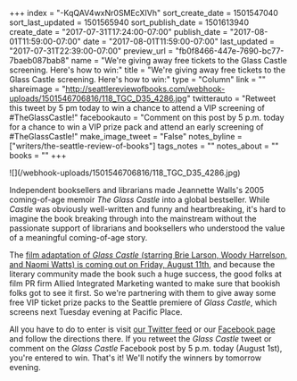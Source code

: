 +++
index = "-KqQAV4wxNr0SMEcXIVh"
sort_create_date = 1501547040
sort_last_updated = 1501565940
sort_publish_date = 1501613940
create_date = "2017-07-31T17:24:00-07:00"
publish_date = "2017-08-01T11:59:00-07:00"
date = "2017-08-01T11:59:00-07:00"
last_updated = "2017-07-31T22:39:00-07:00"
preview_url = "fb0f8466-447e-7690-bc77-7baeb087bab8"
name = "We're giving away free tickets to the Glass Castle screening. Here's how to win:"
title = "We're giving away free tickets to the Glass Castle screening. Here's how to win:"
type = "Column"
link = ""
shareimage = "http://seattlereviewofbooks.com/webhook-uploads/1501546706816/118_TGC_D35_4286.jpg"
twitterauto = "Retweet this tweet by 5 pm today to win a chance to attend a VIP screening of #TheGlassCastle!"
facebookauto = "Comment on this post by 5 p.m. today for a chance to win a VIP prize pack and attend an early screening of #TheGlassCastle!"
make_image_tweet = "False"
notes_byline = ["writers/the-seattle-review-of-books"]
tags_notes = ""
notes_about = ""
books = ""
+++
<p class="image">![](/webhook-uploads/1501546706816/118_TGC_D35_4286.jpg)</p>

Independent booksellers and librarians made Jeannette Walls's 2005 coming-of-age memoir *The Glass Castle* into a global bestseller. While *Castle* was obviously well-written and funny and heartbreaking, it's hard to imagine the book breaking through into the mainstream without the passionate support of librarians and booksellers who understood the value of a meaningful coming-of-age story.

The [film adaptation of *Glass Castle* (starring Brie Larson, Woody Harrelson, and Naomi Watts) is coming out on Friday, August 11th](http://www.theglasscastle.movie/), and because the literary community made the book such a huge success, the good folks at film PR firm Allied Integrated Marketing wanted to make sure that bookish folks got to see it first. So we're partnering with them to give away some free VIP ticket prize packs to the Seattle premiere of *Glass Castle*, which screens next Tuesday evening at Pacific Place.

All you have to do to enter is visit [our Twitter feed](https://twitter.com/seattlereviewof) or our [Facebook page](https://www.facebook.com/seattlereviewof/) and follow the directions there. If you retweet the *Glass Castle* tweet or comment on the *Glass Castle* Facebook post by 5 p.m. today (August 1st), you're entered to win. That's it! We'll notify the winners by tomorrow evening.